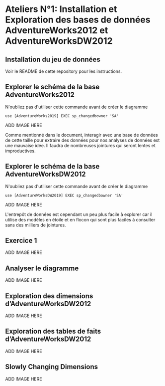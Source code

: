 # Ateliers N°1: Installation et Exploration des bases de données AdventureWorks2012 et AdventureWorksDW2012

## Installation du jeu de données

Voir le README de cette repository pour les instructions.

## Explorer le schéma de la base AdventureWorks2012

N'oubliez pas d'utiliser cette commande avant de créer le diagramme 

    use [AdventureWorks2019] EXEC sp_changedbowner 'SA'

ADD IMAGE HERE

Comme mentionné dans le document, interagir avec une base de données de cette taille pour extraire des données pour nos analyses de données est une mauvaise idée. Il faudra de nombreuses jointures qui seront lentes et improductives. 

## Explorer le schéma de la base AdventureWorksDW2012

N'oubliez pas d'utiliser cette commande avant de créer le diagramme 

    use [AdventureWorksDW2019] EXEC sp_changedbowner 'SA'

ADD IMAGE HERE

L'entrepôt de données est cependant un peu plus facile à explorer car il utilise des modèles en étoile et en flocon qui sont plus faciles à consulter sans des milliers de jointures. 

## Exercice 1

ADD IMAGE HERE

## Analyser le diagramme

ADD IMAGE HERE

## Exploration des dimensions d’AdventureWorksDW2012

ADD IMAGE HERE

## Exploration des tables de faits d’AdventureWorksDW2012

ADD IMAGE HERE

## Slowly Changing Dimensions

ADD IMAGE HERE